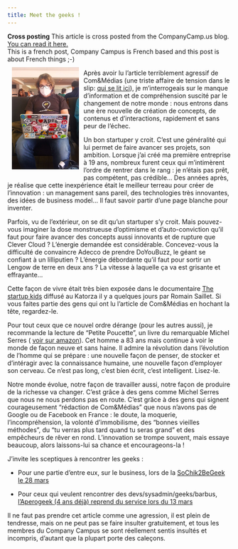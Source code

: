 ```yaml
---
title: Meet the geeks !
---
```

<div class="alert alert-info">
<strong><i class="icon-random"></i> Cross posting</strong> This article is cross posted from the CompanyCamp.us blog. <a href="http://companycampus.tumblr.com/post/44208435423/meet-the-geeks">You can read it here.</a>
</div>

<div class="well">
<i class="icon-exclamation-sign"></i> This is a french post, Company Campus is French based and this post is about French things ;-)
</div>

<img src="/site_content/quentinadammask.jpg" style="float:left;margin:10px;width:30%" />

Après avoir lu l’article terriblement agressif de Com&Médias (une triste affaire de tension dans le slip:  [qui se lit ici](http://www.cometmedias.com/region-ouest/et-toi-le-geek-detends-toi-du-slip)), je m’interrogeais sur le manque d’information et de compréhension suscité par le changement de notre monde : nous entrons dans une ère nouvelle de création de concepts, de contenus et d’interactions, rapidement et sans peur de l’échec.

Un bon startuper y croit. C’est une généralité qui lui permet de faire avancer ses projets, son ambition. Lorsque j’ai créé ma première entreprise à 19 ans, nombreux furent ceux qui m’intimèrent l’ordre de rentrer dans le rang : je n’étais pas prêt, pas compétent, pas crédible… Des années après, je réalise que cette inexpérience était le meilleur terreau pour créer de l’innovation : un management sans pareil, des technologies très innovantes, des idées de business model… Il faut savoir partir d’une page blanche pour inventer.

Parfois, vu de l’extérieur, on se dit qu’un startuper s’y croit. Mais pouvez-vous imaginer la dose monstrueuse d’optimisme et d’auto-conviction qu’il faut pour faire avancer des concepts aussi innovants et de rupture que Clever Cloud ? L’énergie demandée est considérable. Concevez-vous la difficulté de convaincre Adecco de prendre DoYouBuzz, le géant se confiant à un lilliputien ? L’énergie débordante qu’il faut pour sortir un Lengow de terre en deux ans ? La vitesse à laquelle ça va est grisante et effrayante…

Cette façon de vivre était très bien exposée dans le documentaire [The startup kids](http://thestartupkids.com/) diffusé au Katorza il y a quelques jours par Romain Saillet. Si vous faites partie des gens qui ont lu l’article de Com&Médias en hochant la tête, regardez-le.

Pour tout ceux que ce nouvel ordre dérange (pour les autres aussi), je recommande la lecture de “Petite Poucette”, un livre du remarquable Michel Serres ( [voir sur amazon](http://www.amazon.fr/Petite-poucette-Michel-Serres/dp/274650605X)). Cet homme a 83 ans mais continue à voir le monde de façon neuve et sans haine. Il admire la révolution dans l’évolution de l’homme qui se prépare : une nouvelle façon de penser, de stocker et d’intéragir avec la connaissance humaine, une nouvelle façon d’employer son cerveau. Ce n’est pas long, c’est bien écrit, c’est intelligent. Lisez-le.

Notre monde évolue, notre façon de travailler aussi, notre façon de produire de la richesse va changer. C’est grâce à des gens comme Michel Serres que nous ne nous perdons pas en route. C’est grâce à des gens qui signent courageusement “rédaction de Com&Médias” que nous n’avons pas de Google ou de Facebook en France : le doute, la moquerie, l’incompréhension, la volonté d’immobilisme, des “bonnes vieilles méthodes”, du “tu verras plus tard quand tu seras grand” et des empêcheurs de rêver en rond. L’innovation se trompe souvent, mais essaye beaucoup, alors laissons-lui sa chance et encourageons-la !

J’invite les sceptiques à rencontrer les geeks :

* Pour une partie d’entre eux, sur le business, lors de la [SoChik2BeGeek le 28 mars](http://eh-toi-le-slip.sochik2begeek.com/)

* Pour ceux qui veulent rencontrer des devs/sysadmin/geeks/barbus, [l’Aperogeek (4 ans déjà) reprend du service lors du 13 mars](http://www.aperogeek.org/)


Il ne faut pas prendre cet article comme une agression, il est plein de tendresse, mais on ne peut pas se faire insulter gratuitement, et tous les membres du Company Campus se sont réellement sentis insultés et incompris, d’autant que la plupart porte des caleçons.
